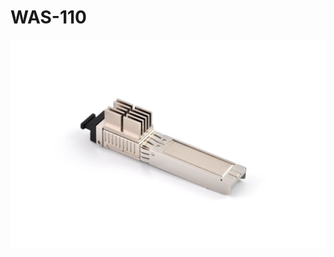# WAS-110

![WAS-110](was-110/was-110.webp)

[^1]: <https://www.bfw-solutions.com/en/gpon-family-141>
